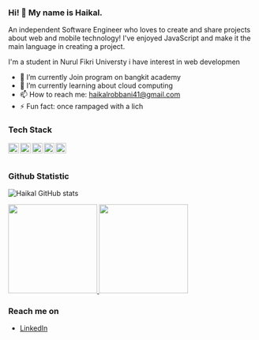 ### Hi! 👋 My name is Haikal.

An independent Software Engineer who loves to create and share projects about web and mobile technology! I've enjoyed JavaScript and make it the main language in creating a project.

I'm a student in Nurul Fikri Universty 
i have interest in web developmen


- 🔭 I’m currently Join program  on bangkit academy
- 🌱 I’m currently learning about cloud computing
- 📫 How to reach me: haikalrobbani41@gmail.com
- ⚡ Fun fact: once rampaged with a lich

### Tech Stack
  <a href="#"><img align="left" alt="JavaScript" title="JavaScript" width="21px" src="https://upload.wikimedia.org/wikipedia/commons/9/99/Unofficial_JavaScript_logo_2.svg" /></a>
  <a href="https://nodejs.org/"><img align="left" alt="NodeJS" title="NodeJS" width="21px" src="https://seeklogo.com/images/N/nodejs-logo-FBE122E377-seeklogo.com.png" /></a>
  <a href="https://reactjs.org/"><img align="left" alt="React" title="React" width="21px" src="https://cdn.worldvectorlogo.com/logos/react-2.svg" /></a>
  <a href="https://hapi.dev/"><img align="left" alt="Hapi" title="Hapi (NodeJS HTTP Framework)" width="21px" src="https://avatars.githubusercontent.com/u/3774533?s=200&v=4" /></a>
  <a href="https://nextjs.org/"><img align="left" alt="Next" title="Next (React SSR Framework)" width="21px" src="https://iconape.com/wp-content/files/gm/82643/svg/next-js.svg" /></a>
  <br>
  <br>
  
### Github Statistic
![Haikal GitHub stats]()

<p align="left">
<a href="https://github.com/HaikalArobbani">
  <img height="180em" src="https://github-readme-stats.vercel.app/api?username=HaikalArobbani&show_icons=true&theme=tokyonight&include_all_commits=true&count_private=true"/>
  <img height="180em" src="https://github-readme-stats-eight-theta.vercel.app/api/top-langs/?username=HaikalArobbani&layout=compact&langs_count=8&theme=algolia"/>
</a>
</p>

### Reach me on
- <a href="https://www.linkedin.com/in/haikal-ahmad-robbani-130424228/">LinkedIn</a>


